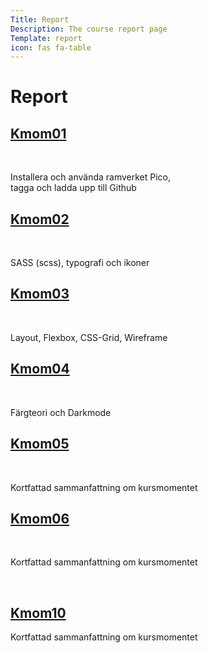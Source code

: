 ```yaml
---
Title: Report
Description: The course report page
Template: report
icon: fas fa-table
---
```


Report
==========================

<div class="kmom-box">
    <a href="report/kmom01"><h2>Kmom01</h2></a><br>
    <p>Installera och använda ramverket Pico, <br>   tagga och ladda upp till Github</p>
</div>
<div class="kmom-box">
    <a href="report/kmom02"><h2>Kmom02</h2></a><br>
    <p>SASS (scss), typografi och ikoner</p>
</div>
<div class="kmom-box">
    <a href="report/kmom03"><h2>Kmom03</h2></a><br>
    <p>Layout, Flexbox, CSS-Grid, Wireframe</p>
</div>
<div class="kmom-box">
    <a href="report/kmom04"><h2>Kmom04</h2></a><br>
    <p>Färgteori och Darkmode</p>
</div>
<div class="kmom-box">
    <a href="#"><h2>Kmom05</h2></a><br>
    <p>Kortfattad sammanfattning om kursmomentet</p>
</div>
<div class="kmom-box">
    <a href="#"><h2>Kmom06</h2></a><br>
    <p>Kortfattad sammanfattning om kursmomentet</p>
</div>
<div class="kmom-box project"><br>
    <a href="#"><h2>Kmom10</h2></a>
    <p>Kortfattad sammanfattning om kursmomentet</p>
</div>
